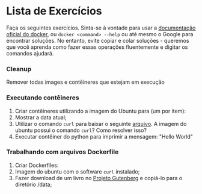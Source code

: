 # Lista de Exercícios

Faça os seguintes exercícios. Sinta-se à vontade para usar a [documentação
oficial do docker](https://docs.docker.com/), ou `docker <command> --help` ou
até mesmo o Google para encontrar soluções. No entanto, evite copiar e colar
soluções - queremos que você aprenda como fazer essas operações fluentemente e
digitar os comandos ajudará.


### Cleanup

Remover todas images e contêineres que estejam em execução


### Executando contêineres


1. Criar contêineres utilizando a imagem do Ubuntu para (um por item):
  1. Mostrar a data atual;
  1. Utilizar o comando `curl` para baixar o seguinte [arquivo](https://www.gutenberg.org/files/11/11-0.txt). A imagem do ubuntu possui o comando `curl`? Como resolver isso?
1. Executar contêiner do python para imprimir a mensagem: "Hello World"

### Trabalhando com arquivos Dockerfile

1. Criar Dockerfiles:
  1. Imagem do ubuntu com o software `curl` instalado;
  1. Fazer download de um livro no [Projeto Gutenberg](https://www.gutenberg.org/files/11/11-0.txt) e copiá-lo para o diretório /data;


